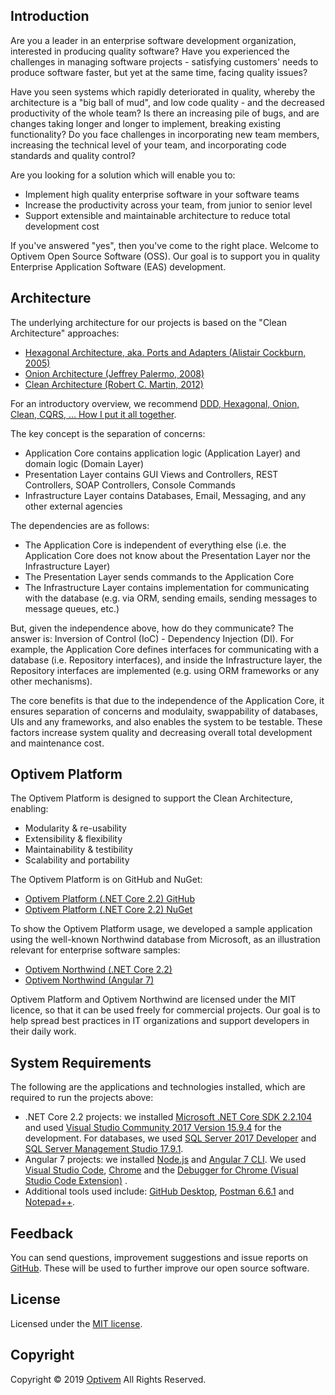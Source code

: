 ## Introduction

Are you a leader in an enterprise software development organization, interested in producing quality software? Have you experienced the challenges in managing software projects - satisfying customers' needs to produce software faster, but yet at the same time, facing quality issues? 

Have you seen systems which rapidly deteriorated in quality, whereby the architecture is a "big ball of mud", and low code quality - and the decreased productivity of the whole team? Is there an increasing pile of bugs, and are changes taking longer and longer to implement, breaking existing functionality? Do you face challenges in incorporating new team members, increasing the technical level of your team, and incorporating code standards and quality control? 

Are you looking for a solution which will enable you to:
* Implement high quality enterprise software in your software teams
* Increase the productivity across your team, from junior to senior level
* Support extensible and maintainable architecture to reduce total development cost

If you've answered "yes", then you've come to the right place. Welcome to Optivem Open Source Software (OSS).
Our goal is to support you in quality Enterprise Application Software (EAS) development.

## Architecture

The underlying architecture for our projects is based on the "Clean Architecture" approaches:
* [Hexagonal Architecture, aka. Ports and Adapters (Alistair Cockburn, 2005)](https://dzone.com/articles/hexagonal-architecture-is-powerful) 
* [Onion Architecture (Jeffrey Palermo, 2008)](https://jeffreypalermo.com/2008/07/the-onion-architecture-part-1/)
* [Clean Architecture (Robert C. Martin, 2012)](https://blog.cleancoder.com/uncle-bob/2012/08/13/the-clean-architecture.html)

For an introductory overview, we recommend [DDD, Hexagonal, Onion, Clean, CQRS, … How I put it all together](https://herbertograca.com/2017/11/16/explicit-architecture-01-ddd-hexagonal-onion-clean-cqrs-how-i-put-it-all-together/).

<!-- TODO: VC: Describe the architectures -->

The key concept is the separation of concerns: 
* Application Core contains application logic (Application Layer) and domain logic (Domain Layer)
* Presentation Layer contains GUI Views and Controllers, REST Controllers, SOAP Controllers, Console Commands
* Infrastructure Layer contains Databases, Email, Messaging, and any other external agencies

The dependencies are as follows:
* The Application Core is independent of everything else (i.e. the Application Core does not know about the Presentation Layer nor the Infrastructure Layer)
* The Presentation Layer sends commands to the Application Core
* The Infrastructure Layer contains implementation for communicating with the database (e.g. via ORM, sending emails, sending messages to message queues, etc.)

But, given the independence above, how do they communicate? The answer is: Inversion of Control (IoC) - Dependency Injection (DI). For example, the Application Core defines interfaces for communicating with a database (i.e. Repository interfaces), and inside the Infrastructure layer, the Repository interfaces are implemented (e.g. using ORM frameworks or any other mechanisms).

The core benefits is that due to the independence of the Application Core, it ensures separation of concerns and modulaity, swappability of databases, UIs and any frameworks, and also enables the system to be testable. These factors increase system quality and decreasing overall total development and maintenance cost.

## Optivem Platform

The Optivem Platform is designed to support the Clean Architecture, enabling:
* Modularity & re-usability
* Extensibility & flexibility
* Maintainability & testibility
* Scalability and portability

The Optivem Platform is on GitHub and NuGet: 

* [Optivem Platform (.NET Core 2.2) GitHub](https://opensource.optivem.com/platform-dotnetcore)
* [Optivem Platform (.NET Core 2.2) NuGet](https://www.nuget.org/profiles/optivem)

To show the Optivem Platform usage, we developed a sample application using the well-known Northwind database from Microsoft, as an illustration relevant for enterprise software samples:

* [Optivem Northwind (.NET Core 2.2)](https://opensource.optivem.com/northwind-dotnetcore)
* [Optivem Northwind (Angular 7)](https://opensource.optivem.com/northwind-angular)

Optivem Platform and Optivem Northwind are licensed under the MIT licence, so that it can be used freely for commercial projects. Our goal is to help spread best practices in IT organizations and support developers in their daily work.

## System Requirements

The following are the applications and technologies installed, which are required to run the projects above:

* .NET Core 2.2 projects: we installed [Microsoft .NET Core SDK 2.2.104](https://dotnet.microsoft.com/download) and used [Visual Studio Community 2017 Version 15.9.4](https://visualstudio.microsoft.com/vs/community/) for the development. For databases, we used [SQL Server 2017 Developer](https://www.microsoft.com/en-us/sql-server/sql-server-downloads) and [SQL Server Management Studio 17.9.1](https://docs.microsoft.com/en-us/sql/ssms/download-sql-server-management-studio-ssms?view=sql-server-2017).
* Angular 7 projects: we installed [Node.js](https://nodejs.org/en/) and [Angular 7 CLI](https://cli.angular.io/). We used [Visual Studio Code](https://code.visualstudio.com/), [Chrome](https://www.google.com/chrome/) and the [Debugger for Chrome (Visual Studio Code Extension)](https://marketplace.visualstudio.com/items?itemName=msjsdiag.debugger-for-chrome) .
* Additional tools used include: [GitHub Desktop](https://desktop.github.com/), [Postman 6.6.1](https://www.getpostman.com/apps) and [Notepad++](https://notepad-plus-plus.org/).

## Feedback

You can send questions, improvement suggestions and issue reports on [GitHub](https://github.com/optivem/optivem.github.io/issues/new). These will be used to further improve our open source software.

## License

Licensed under the [MIT license](http://opensource.org/licenses/mit-license.php).

## Copyright

Copyright © 2019 [Optivem](https://www.optivem.com/) All Rights Reserved. 
